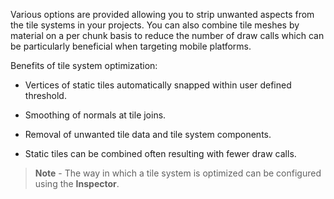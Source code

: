 Various options are provided allowing you to strip unwanted aspects from the tile systems
in your projects. You can also combine tile meshes by material on a per chunk basis to
reduce the number of draw calls which can be particularly beneficial when targeting mobile
platforms.

Benefits of tile system optimization:

- Vertices of static tiles automatically snapped within user defined threshold.

- Smoothing of normals at tile joins.

- Removal of unwanted tile data and tile system components.

- Static tiles can be combined often resulting with fewer draw calls.

>
> **Note** - The way in which a tile system is optimized can be configured using the
> **Inspector**.
>
